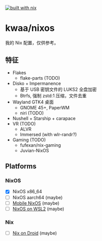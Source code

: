 [![built with nix](https://builtwithnix.org/badge.svg)](https://builtwithnix.org)

# kwaa/nixos

我的 Nix 配置，仅供参考。

## 特征

- Flakes
  - flake-parts (TODO)
- Disko + Impermanence
  - 基于 USB 密钥文件的 LUKS2 全盘加密
  - Btrfs, 强制 zstd:1 压缩，文件去重
- Wayland GTK4 桌面
  - GNOME 45+, PaperWM
  - niri (TODO)
- Nushell + Starship + carapace
- VR (TODO)
  - ALVR
  - Immersed (with wlr-randr?)
- Gaming (TODO)
  - fufexan/nix-gaming
  - Juvian-NixOS

<!-- ## Usage

###### Setup Cryptkey

```bash
sudo mkdir -p /key
lsblk && ls -l /dev/disk/by-id
sudo mount -n -t vfat -o rw /dev/disk/by-id/usb-Acer_USB_Flash_Drive_2235079219404-0:0-part1 /key
sudo dd if=/dev/random of=/key/nixos.key bs=8192 count=1
```

###### Partition & Format & Mount

```bash
cd /tmp
curl https://raw.githubusercontent.com/kwaa/nixos/main/hosts/bluestar/disko.nix -o /tmp/disko.nix
sudo nix --experimental-features "nix-command flakes" run github:nix-community/disko -- --mode disko /tmp/disko.nix
```

###### Install

```bash
cd /mnt
sudo mkdir etc
cd etc
sudo nix --experimental-features "nix-command flakes" run nixpkgs#git -- clone https://github.com/kwaa/nixos.git
cd nixos
sudo rm -rf .git
NIX_CONFIG="experimental-features = nix-command flakes" sudo nixos-install --flake .#bluestar --no-root-passwd
# sudo chmod -v 755 /mnt/etc/nixos
reboot
```

###### Move & Rebuild

```bash
# https://nixos.wiki/wiki/NixOS_configuration_editors#Editing_as_normal_user
cd ~
git clone https://github.com/kwaa/nixos.git .nixos
sudo nixos-rebuild switch --flake .#bluestar
sudo ln -s ~/.nixos/ /etc/nixos
```

## Useful links

- https://github.com/nix-community/disko/blob/master/docs/quickstart.md
- https://github.com/Misterio77/nix-starter-configs/tree/main/minimal -->

## Platforms

### NixOS

- [x] NixOS x86_64
- [ ] NixOS aarch64 (maybe)
- [ ] [Mobile NixOS](https://github.com/NixOS/mobile-nixos) (maybe)
- [ ] [NixOS on WSL2](https://github.com/nix-community/NixOS-WSL) (maybe)

### Nix

- [ ] [Nix on Droid](https://github.com/nix-community/nix-on-droid) (maybe)
